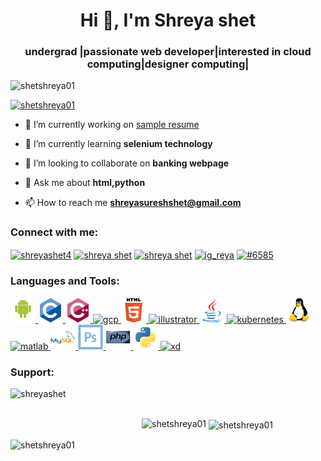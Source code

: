 <h1 align="center">Hi 👋, I'm Shreya shet</h1>
<h3 align="center">undergrad |passionate web developer|interested in cloud computing|designer computing|</h3>

<p align="left"> <img src="https://komarev.com/ghpvc/?username=shetshreya01&label=Profile%20views&color=0e75b6&style=flat" alt="shetshreya01" /> </p>

<p align="left"> <a href="https://github.com/ryo-ma/github-profile-trophy"><img src="https://github-profile-trophy.vercel.app/?username=shetshreya01" alt="shetshreya01" /></a> </p>

- 🔭 I’m currently working on [sample resume](file:///C:/Users/Shreya%20shet/Desktop/myresume1.html)

- 🌱 I’m currently learning **selenium technology**

- 👯 I’m looking to collaborate on **banking webpage**

- 💬 Ask me about **html,python**

- 📫 How to reach me **shreyasureshshet@gmail.com**

<h3 align="left">Connect with me:</h3>
<p align="left">
<a href="https://twitter.com/shreyashet4" target="blank"><img align="center" src="https://raw.githubusercontent.com/rahuldkjain/github-profile-readme-generator/master/src/images/icons/Social/twitter.svg" alt="shreyashet4" height="30" width="40" /></a>
<a href="https://linkedin.com/in/shreya shet" target="blank"><img align="center" src="https://raw.githubusercontent.com/rahuldkjain/github-profile-readme-generator/master/src/images/icons/Social/linked-in-alt.svg" alt="shreya shet" height="30" width="40" /></a>
<a href="https://fb.com/shreya shet" target="blank"><img align="center" src="https://raw.githubusercontent.com/rahuldkjain/github-profile-readme-generator/master/src/images/icons/Social/facebook.svg" alt="shreya shet" height="30" width="40" /></a>
<a href="https://instagram.com/ig_reya" target="blank"><img align="center" src="https://raw.githubusercontent.com/rahuldkjain/github-profile-readme-generator/master/src/images/icons/Social/instagram.svg" alt="ig_reya" height="30" width="40" /></a>
<a href="https://discord.gg/#6585" target="blank"><img align="center" src="https://raw.githubusercontent.com/rahuldkjain/github-profile-readme-generator/master/src/images/icons/Social/discord.svg" alt="#6585" height="30" width="40" /></a>
</p>

<h3 align="left">Languages and Tools:</h3>
<p align="left"> <a href="https://developer.android.com" target="_blank"> <img src="https://raw.githubusercontent.com/devicons/devicon/master/icons/android/android-original-wordmark.svg" alt="android" width="40" height="40"/> </a> <a href="https://www.cprogramming.com/" target="_blank"> <img src="https://raw.githubusercontent.com/devicons/devicon/master/icons/c/c-original.svg" alt="c" width="40" height="40"/> </a> <a href="https://www.w3schools.com/cpp/" target="_blank"> <img src="https://raw.githubusercontent.com/devicons/devicon/master/icons/cplusplus/cplusplus-original.svg" alt="cplusplus" width="40" height="40"/> </a> <a href="https://cloud.google.com" target="_blank"> <img src="https://www.vectorlogo.zone/logos/google_cloud/google_cloud-icon.svg" alt="gcp" width="40" height="40"/> </a> <a href="https://www.w3.org/html/" target="_blank"> <img src="https://raw.githubusercontent.com/devicons/devicon/master/icons/html5/html5-original-wordmark.svg" alt="html5" width="40" height="40"/> </a> <a href="https://www.adobe.com/in/products/illustrator.html" target="_blank"> <img src="https://www.vectorlogo.zone/logos/adobe_illustrator/adobe_illustrator-icon.svg" alt="illustrator" width="40" height="40"/> </a> <a href="https://www.java.com" target="_blank"> <img src="https://raw.githubusercontent.com/devicons/devicon/master/icons/java/java-original.svg" alt="java" width="40" height="40"/> </a> <a href="https://kubernetes.io" target="_blank"> <img src="https://www.vectorlogo.zone/logos/kubernetes/kubernetes-icon.svg" alt="kubernetes" width="40" height="40"/> </a> <a href="https://www.linux.org/" target="_blank"> <img src="https://raw.githubusercontent.com/devicons/devicon/master/icons/linux/linux-original.svg" alt="linux" width="40" height="40"/> </a> <a href="https://www.mathworks.com/" target="_blank"> <img src="https://upload.wikimedia.org/wikipedia/commons/2/21/Matlab_Logo.png" alt="matlab" width="40" height="40"/> </a> <a href="https://www.mysql.com/" target="_blank"> <img src="https://raw.githubusercontent.com/devicons/devicon/master/icons/mysql/mysql-original-wordmark.svg" alt="mysql" width="40" height="40"/> </a> <a href="https://www.photoshop.com/en" target="_blank"> <img src="https://raw.githubusercontent.com/devicons/devicon/master/icons/photoshop/photoshop-line.svg" alt="photoshop" width="40" height="40"/> </a> <a href="https://www.php.net" target="_blank"> <img src="https://raw.githubusercontent.com/devicons/devicon/master/icons/php/php-original.svg" alt="php" width="40" height="40"/> </a> <a href="https://www.python.org" target="_blank"> <img src="https://raw.githubusercontent.com/devicons/devicon/master/icons/python/python-original.svg" alt="python" width="40" height="40"/> </a> <a href="https://www.adobe.com/products/xd.html" target="_blank"> <img src="https://cdn.worldvectorlogo.com/logos/adobe-xd.svg" alt="xd" width="40" height="40"/> </a> </p>

<h3 align="left">Support:</h3>
<p><a href="https://www.buymeacoffee.com/shreyashet"> <img align="left" src="https://cdn.buymeacoffee.com/buttons/v2/default-yellow.png" height="50" width="210" alt="shreyashet" /></a></p><br><br>

<p><img align="left" src="https://github-readme-stats.vercel.app/api/top-langs?username=shetshreya01&show_icons=true&locale=en&layout=compact" alt="shetshreya01" /></p>

<p>&nbsp;<img align="center" src="https://github-readme-stats.vercel.app/api?username=shetshreya01&show_icons=true&locale=en" alt="shetshreya01" /></p>

<p><img align="center" src="https://github-readme-streak-stats.herokuapp.com/?user=shetshreya01&" alt="shetshreya01" /></p>

